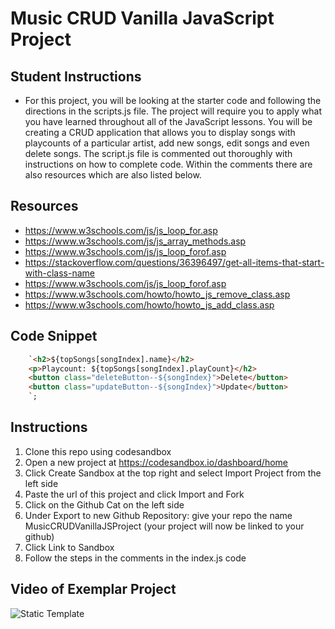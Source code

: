 # Music CRUD Vanilla JavaScript Project

## Student Instructions

- For this project, you will be looking at the starter code and following the directions in the scripts.js file. The project will require you to apply what you have learned throughout all of the JavaScript lessons. You will be creating a CRUD application that allows you to display songs with playcounts of a particular artist, add new songs, edit songs and even delete songs. The script.js file is commented out thoroughly with instructions on how to complete code. Within the comments there are also resources which are also listed below. 
## Resources

- https://www.w3schools.com/js/js_loop_for.asp
- https://www.w3schools.com/js/js_array_methods.asp
- https://www.w3schools.com/js/js_loop_forof.asp
- https://stackoverflow.com/questions/36396497/get-all-items-that-start-with-class-name
- https://www.w3schools.com/js/js_loop_forof.asp
- https://www.w3schools.com/howto/howto_js_remove_class.asp
- https://www.w3schools.com/howto/howto_js_add_class.asp

## Code Snippet 
```html
    `<h2>${topSongs[songIndex].name}</h2>
    <p>Playcount: ${topSongs[songIndex].playCount}</h2>
    <button class="deleteButton--${songIndex}">Delete</button>
    <button class="updateButton--${songIndex}">Update</button>
    `;
```

## Instructions

1. Clone this repo using codesandbox
2. Open a new project at https://codesandbox.io/dashboard/home
3. Click Create Sandbox at the top right and select Import Project from the left side
4. Paste the url of this project and click Import and Fork
5. Click on the Github Cat on the left side
6. Under Export to new Github Repository: give your repo the name MusicCRUDVanillaJSProject (your project will now be linked to your github)
7. Click Link to Sandbox
8. Follow the steps in the comments in the index.js code

## Video of Exemplar Project

![Static Template](https://user-images.githubusercontent.com/57641506/120527917-e511c080-c3a8-11eb-95c3-34dbf97ddd1f.gif)
